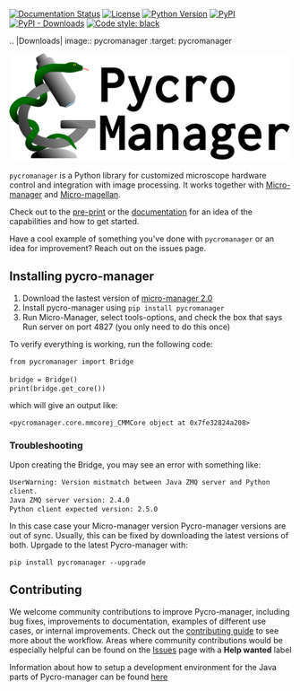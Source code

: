 [![Documentation Status](https://readthedocs.org/projects/pycro-manager/badge/?version=latest)](https://pycro-manager.readthedocs.io/en/latest/?badge=latest)
[![License](https://img.shields.io/pypi/l/pycromanager.svg)](https://github.com/micro-manager/pycromanager/raw/master/LICENSE)
[![Python Version](https://img.shields.io/pypi/pyversions/pycromanager.svg)](https://python.org)
[![PyPI](https://img.shields.io/pypi/v/pycromanager.svg)](https://pypi.org/project/pycromanager)
[![PyPI - Downloads](https://img.shields.io/pypi/dm/pycromanager.svg)](https://pypistats.org/packages/pycromanager)
[![Code style: black](https://img.shields.io/badge/code%20style-black-000000.svg)](https://github.com/psf/black)

.. |Downloads| image:: pycromanager
   :target: pycromanager
   
   
<img src="docs/source/pycromanager_banner.png" width="600">

`pycromanager` is a Python library for customized microscope hardware control and integration with image processing. It works together with [Micro-manager](https://micro-manager.org/) and [Micro-magellan](https://micro-manager.org/wiki/MicroMagellan).

Check out to the [pre-print](https://arxiv.org/abs/2006.11330) or the [documentation](https://pycro-manager.readthedocs.io/en/latest/) for an idea of the capabilities and how to get started.

Have a cool example of something you've done with `pycromanager` or an idea for improvement? Reach out on the issues page.

## Installing pycro-manager

1) Download the lastest version of [micro-manager 2.0](https://micro-manager.org/wiki/Micro-Manager_Nightly_Builds)
2) Install pycro-manager using `pip install pycromanager`
3) Run Micro-Manager, select tools-options, and check the box that says Run server on port 4827 (you only need to do this once)

To verify everything is working, run the following code: 

```
from pycromanager import Bridge

bridge = Bridge()
print(bridge.get_core())
```
which will give an output like:

```
<pycromanager.core.mmcorej_CMMCore object at 0x7fe32824a208>
```

### Troubleshooting 

Upon creating the Bridge, you may see an error with something like:

```
UserWarning: Version mistmatch between Java ZMQ server and Python client.
Java ZMQ server version: 2.4.0
Python client expected version: 2.5.0
```

In this case case your Micro-manager version Pycro-manager versions are out of sync. Usually, this can be fixed by downloading the latest versions of both. Uprgade to the latest Pycro-manager with: 

```
pip install pycromanager --upgrade
```


## Contributing

We welcome community contributions to improve Pycro-manager, including bug fixes, improvements to documentation, examples of different use cases, or internal improvements. Check out the [contributing guide](https://github.com/micro-manager/pycro-manager/blob/master/Contributing.md) to see more about the workflow. Areas where community contributions would be especially helpful can be found on the [Issues](https://github.com/micro-manager/pycro-manager/issues) page with a **Help wanted** label

Information about how to setup a development environment for the Java parts of Pycro-manager can be found [here](https://github.com/micro-manager/pycro-manager/issues/123)
